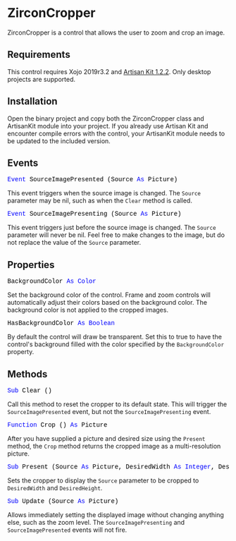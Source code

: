 # ZirconCropper

ZirconCropper is a control that allows the user to zoom and crop an image.

## Requirements

This control requires Xojo 2019r3.2 and [Artisan Kit 1.2.2](https://github.com/thommcgrath/ArtisanKit/releases/). Only desktop projects are supported.

## Installation

Open the binary project and copy both the ZirconCropper class and ArtisanKit module into your project. If you already use Artisan Kit and encounter compile errors with the control, your ArtisanKit module needs to be updated to the included version.

## Events

<pre id="event.sourceimagepresented"><span style="font-family: 'source-code-pro', 'menlo', 'courier', monospace; color: #000000;"><span style="color: #0000ff;">Event</span> SourceImagePresented (Source <span style="color: #0000ff;">As</span> Picture)</span></pre>
This event triggers when the source image is changed. The `Source` parameter may be nil, such as when the `Clear` method is called.

<pre id="event.sourceimagepresenting"><span style="font-family: 'source-code-pro', 'menlo', 'courier', monospace; color: #000000;"><span style="color: #0000ff;">Event</span> SourceImagePresenting (Source <span style="color: #0000ff;">As</span> Picture)</span></pre>
This event triggers just before the source image is changed. The `Source` parameter will never be nil. Feel free to make changes to the image, but do not replace the value of the `Source` parameter.

## Properties

<pre id="property.backgroundcolor"><span style="font-family: 'source-code-pro', 'menlo', 'courier', monospace; color: #000000;">BackgroundColor <span style="color: #0000ff;">As</span> <span style="color: #0000ff;">Color</span></span></pre>
Set the background color of the control. Frame and zoom controls will automatically adjust their colors based on the background color. The background color is not applied to the cropped images.

<pre id="property.hasbackgroundcolor"><span style="font-family: 'source-code-pro', 'menlo', 'courier', monospace; color: #000000;">HasBackgroundColor <span style="color: #0000ff;">As</span> <span style="color: #0000ff;">Boolean</span></span></pre>
By default the control will draw be transparent. Set this to true to have the control's background filled with the color specified by the `BackgroundColor` property.

## Methods

<pre id="method.clear"><span style="font-family: 'source-code-pro', 'menlo', 'courier', monospace; color: #000000;"><span style="color: #0000ff;">Sub</span> Clear ()</span></pre>
Call this method to reset the cropper to its default state. This will trigger the `SourceImagePresented` event, but not the `SourceImagePresenting` event.

<pre id="method.crop"><span style="font-family: 'source-code-pro', 'menlo', 'courier', monospace; color: #000000;"><span style="color: #0000ff;">Function</span> Crop () <span style="color: #0000ff;">As</span> Picture</span></pre>
After you have supplied a picture and desired size using the `Present` method, the `Crop` method returns the cropped image as a multi-resolution picture.

<pre id="method.present"><span style="font-family: 'source-code-pro', 'menlo', 'courier', monospace; color: #000000;"><span style="color: #0000ff;">Sub</span> Present (Source <span style="color: #0000ff;">As</span> Picture, DesiredWidth <span style="color: #0000ff;">As</span> <span style="color: #0000ff;">Integer</span>, DesiredHeight <span style="color: #0000ff;">As</span> <span style="color: #0000ff;">Integer</span>)</span></pre>
Sets the cropper to display the `Source` parameter to be cropped to `DesiredWidth` and `DesiredHeight`.

<pre id="method.update"><span style="font-family: 'source-code-pro', 'menlo', 'courier', monospace; color: #000000;"><span style="color: #0000ff;">Sub</span> Update (Source <span style="color: #0000ff;">As</span> Picture)</span></pre>
Allows immediately setting the displayed image without changing anything else, such as the zoom level. The `SourceImagePresenting` and `SourceImagePresented` events will not fire.